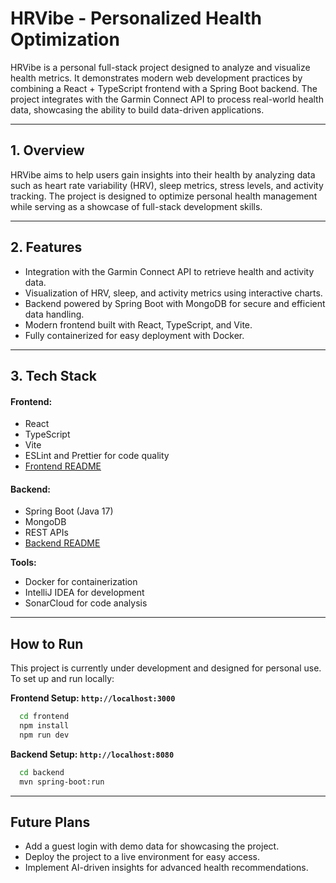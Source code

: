 # HRVibe - Personalized Health Optimization

HRVibe is a personal full-stack project designed to analyze and visualize health
metrics. It demonstrates modern web development practices by combining a React +
TypeScript frontend with a Spring Boot backend. The project integrates with the
Garmin Connect API to process real-world health data, showcasing the ability to
build data-driven applications.

---

## 1. Overview

HRVibe aims to help users gain insights into their health by analyzing data such
as heart rate variability (HRV), sleep metrics, stress levels, and activity
tracking. The project is designed to optimize personal health management while
serving as a showcase of full-stack development skills.

---

## 2. Features

- Integration with the Garmin Connect API to retrieve health and activity data.
- Visualization of HRV, sleep, and activity metrics using interactive charts.
- Backend powered by Spring Boot with MongoDB for secure and efficient data
  handling.
- Modern frontend built with React, TypeScript, and Vite.
- Fully containerized for easy deployment with Docker.

---

## 3. Tech Stack

#### Frontend:

- React
- TypeScript
- Vite
- ESLint and Prettier for code quality
- [Frontend README](frontend/README_FE)

#### Backend:

- Spring Boot (Java 17)
- MongoDB
- REST APIs
- [Backend README](backend/README_BE.md)

**Tools:**

- Docker for containerization
- IntelliJ IDEA for development
- SonarCloud for code analysis

---

## How to Run

This project is currently under development and designed for personal use. To
set up and run locally:

**Frontend Setup: `http://localhost:3000`**

```bash
  cd frontend
  npm install
  npm run dev
```

**Backend Setup: `http://localhost:8080`**

```bash
  cd backend
  mvn spring-boot:run
```

---

## Future Plans

- Add a guest login with demo data for showcasing the project.
- Deploy the project to a live environment for easy access.
- Implement AI-driven insights for advanced health recommendations.



